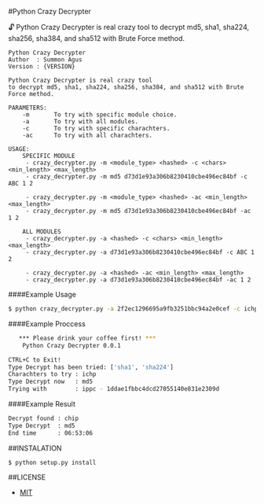 #Python Crazy Decrypter

:unlock: Python Crazy Decrypter is real crazy tool to decrypt md5, sha1, sha224, sha256, sha384, and sha512 with Brute Force method.

```
Python Crazy Decrypter
Author  : Summon Agus
Version : {VERSION}

Python Crazy Decrypter is real crazy tool
to decrypt md5, sha1, sha224, sha256, sha384, and sha512 with Brute Force method.

PARAMETERS:
    -m       To try with specific module choice.
    -a       To try with all modules.
    -c       To try with specific charachters.
    -ac      To try with all charachters. 

USAGE:
    SPECIFIC MODULE
     - crazy_decrypter.py -m <module_type> <hashed> -c <chars> <min_length> <max_length>
     - crazy_decrypter.py -m md5 d73d1e93a306b8230410cbe496ec84bf -c ABC 1 2

     - crazy_decrypter.py -m <module_type> <hashed> -ac <min_length> <max_length>
     - crazy_decrypter.py -m md5 d73d1e93a306b8230410cbe496ec84bf -ac 1 2

    ALL MODULES
     - crazy_decrypter.py -a <hashed> -c <chars> <min_length> <max_length>
     - crazy_decrypter.py -a d73d1e93a306b8230410cbe496ec84bf -c ABC 1 2

     - crazy_decrypter.py -a <hashed> -ac <min_length> <max_length>
     - crazy_decrypter.py -a d73d1e93a306b8230410cbe496ec84bf -ac 1 2
```

####Example Usage

```bash
$ python crazy_decrypter.py -a 2f2ec1296695a9fb3251bbc94a2e0cef -c ichp 4 4
```

####Example Proccess

```bash
   *** Please drink your coffee first! ***
    Python Crazy Decrypter 0.0.1

CTRL+C to Exit!
Type Decrypt has been tried: ['sha1', 'sha224']
Charachters to try : ichp
Type Decrypt now   : md5
Trying with        : ippc - 1ddae1fbbc4dcd27055140e831e2309d
```

####Example Result

```bash
Decrypt found : chip
Type Decrypt  : md5
End time      : 06:53:06
```

##INSTALATION

```
$ python setup.py install
```

##LICENSE

* [MIT](https://github.com/agusmakmun/Crazy-Decrypter/blob/master/LICENSE)